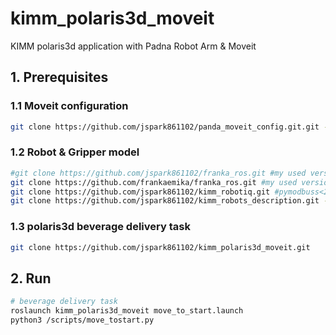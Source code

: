 # kimm_polaris3d_moveit
KIMM polaris3d application with Padna Robot Arm & Moveit

## 1. Prerequisites
### 1.1 Moveit configuration
```bash
git clone https://github.com/jspark861102/panda_moveit_config.git.git -b noetic-devel
```

### 1.2 Robot & Gripper model
```bash
#git clone https://github.com/jspark861102/franka_ros.git #my used version (0.8.1)
git clone https://github.com/frankaemika/franka_ros.git #my used version (0.10.1)
git clone https://github.com/jspark861102/kimm_robotiq.git #pymodbuss<2.5.3 required
git clone https://github.com/jspark861102/kimm_robots_description.git -b melodic
```
### 1.3 polaris3d beverage delivery task
```bash
git clone https://github.com/jspark861102/kimm_polaris3d_moveit.git
```

## 2. Run
```bash
# beverage delivery task
roslaunch kimm_polaris3d_moveit move_to_start.launch
python3 /scripts/move_tostart.py
```